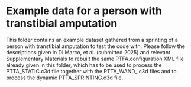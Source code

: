 # Example data for a person with transtibial amputation
This folder contains an example dataset gathered from a sprinting of a person with transtibial amputation to test the code with.
Please follow the descriptions given in Di Marco, et al. (submitted 2025) and relevant Supplementary Materials to rebuilt the same PTFA.configuration XML file already given in this folder, which has to be used to process the PTTA_STATIC.c3d file together with the PTTA_WAND_.c3d files and to process the dynamic PTTA_SPRINTING.c3d file.
